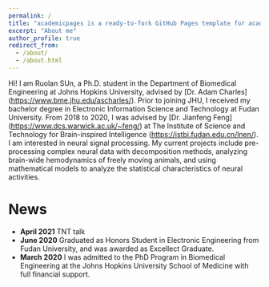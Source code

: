 ```yaml
---
permalink: /
title: "academicpages is a ready-to-fork GitHub Pages template for academic personal websites"
excerpt: "About me"
author_profile: true
redirect_from: 
  - /about/
  - /about.html
---
```


Hi! I am Ruolan SUn, a Ph.D. student in the Department of Biomedical Engineering at Johns Hopkins University, advised by [Dr. Adam Charles] (https://www.bme.jhu.edu/ascharles/).
Prior to joining JHU, I received my bachelor degree in Electronic Information Science and Technology at Fudan University. From 2018 to 2020, I was advised by [Dr. Jianfeng Feng] (https://www.dcs.warwick.ac.uk/~feng/) at The Institute of Science and Technology for Brain-inspired Intelligence (https://istbi.fudan.edu.cn/lnen/).
I am interested in neural signal processing. My current projects include pre-processing complex neural data with decomposition methods, analyzing brain-wide hemodynamics of freely moving animals, and using mathematical models to analyze the statistical characteristics of neural activities.

News
======
+ **April 2021** TNT talk
+ **June 2020** Graduated as Honors Student in Electronic Engineering from Fudan University, and was awarded as Excellect Graduate.
+ **March 2020** I was admitted to the PhD Program in Biomedical Engineering at the Johns Hopkins University School of Medicine with full financial support.

